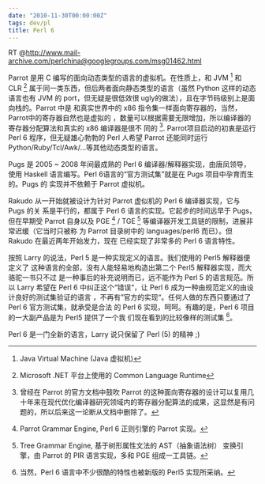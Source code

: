 ```yaml
---
date: "2010-11-30T00:00:00Z"
tags: dev/pl
title: Perl 6
---
```


RT @<http://www.mail-archive.com/perlchina@googlegroups.com/msg01462.html>

Parrot 是用 C 编写的面向动态类型的语言的虚拟机。在性质上，和 JVM [^2] 和 CLR [^3]
属于同一类东西，但后两者面向静态类型的语言（虽然 Python 这样的动态语言也有 JVM
的 port，但无疑是很低效很 ugly的做法），且在字节码级别上是面向栈的。Parrot 中是
和真实世界中的 x86 指令集一样面向寄存器的，当然，Parrot中的寄存器自然也是虚拟的
，数量可以根据需要无限增加，所以编译器的寄存器分配算法和真实的 x86 编译器是很不
同的 [^4]. Parrot项目启动的初衷是运行 Perl 6 程序，但无疑雄心勃勃的 Perl 人希望
Parrot 还能同时运行 Python/Ruby/Tcl/Awk/...等其他动态类型的语言。

Pugs 是 2005 ~ 2008 年间最成熟的 Perl 6 编译器/解释器实现，由唐凤领导，使用
Haskell 语言编写。Perl 6语言的“官方测试集”就是在 Pugs 项目中孕育而生的。Pugs 的
实现并不依赖于 Parrot 虚拟机。

Rakudo 从一开始就被设计为针对 Parrot 虚似机的 Perl 6 编译器实现，它与 Pugs 的关
系是平行的，都属于 Perl 6 语言的实现。它起步的时间远早于 Pugs，但在早期受 Parrot
自身以及 PGE [^5] / TGE [^6] 等编译器开发工具链的限制，进展非常迟缓（它当时只被称
为 Parrot 目录树中的 languages/perl6 而已）。但 Rakudo 在最近两年开始发力，现在
已经实现了非常多的 Perl 6 语言特性。

按照 Larry 的说法，Perl 5 是一种实现定义的语言。我们使用的 Perl5 解释器便定义了
这种语言的全部，没有人能轻易地构造出第二个 Perl5 解释器实现，而大骆驼一书只不过
是一种事后的补充说明而已，远不能作为 Perl 5 的语言规范。所以 Larry 希望在 Perl
6 中纠正这个“错误“，让 Perl 6 成为一种由规范定义的由设计良好的测试集验证的语言
，不再有”官方的实现“。任何人做的东西只要通过了 Perl 6 官方测试集，就承受是合法
的 Perl 6 实现，呵呵。有趣的是，Perl 6 项目的一大副产品是为 Perl5 提供了一个我
们现在看到的比较像样的测试集 [^7]。

Perl 6 是一门全新的语言，Larry 说只保留了 Perl (5) 的精神 ;)

[^1]: http://en.wikipedia.org/wiki/The_Practice_of_Programming  
[^2]: Java Virtual Machine (Java 虚拟机)  
[^3]: Microsoft .NET 平台上使用的 Common Language Runtime  
[^4]: 曾经在 Parrot 的官方文档中鼓吹 Parrot 的这种面向寄存器的设计可以复用几十年来在现代优化编译器研究领域内的寄存器分配算法的成果，这显然是有问题的，所以后来这一论断从文档中删除了。  
[^5]: Parrot Grammar Engine, Perl 6 正则引擎的 Parrot 实现。  
[^6]: Tree Grammar Engine, 基于树形属性文法的 AST（抽象语法树） 变换引擎，由 Parrot 的 PIR 语言实现，多和 PGE 组成一工具链。  
[^7]: 当然，Perl 6 语言中不少很酷的特性也被新版的 Perl5 实现所采纳。
